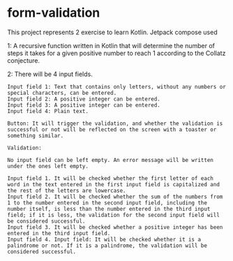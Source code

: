 # form-validation

This project represents 2 exercise to learn Kotlin. Jetpack compose used

1: A recursive function written in Kotlin that will determine the number of steps it takes for a given positive number to reach 1 according to the Collatz conjecture.

2: There will be 4 input fields.

    Input field 1: Text that contains only letters, without any numbers or special characters, can be entered.
    Input field 2: A positive integer can be entered.
    Input field 3: A positive integer can be entered.
    Input field 4: Plain text.

    Button: It will trigger the validation, and whether the validation is successful or not will be reflected on the screen with a toaster or something similar.
    
    Validation:
    
    No input field can be left empty. An error message will be written under the ones left empty.
    
    Input field 1. It will be checked whether the first letter of each word in the text entered in the first input field is capitalized and the rest of the letters are lowercase.
    Input field 2. It will be checked whether the sum of the numbers from 1 to the number entered in the second input field, including the number itself, is less than the number entered in the third input field; if it is less, the validation for the second input field will be considered successful.
    Input field 3. It will be checked whether a positive integer has been entered in the third input field.
    Input field 4. Input field: It will be checked whether it is a palindrome or not. If it is a palindrome, the validation will be considered successful.
